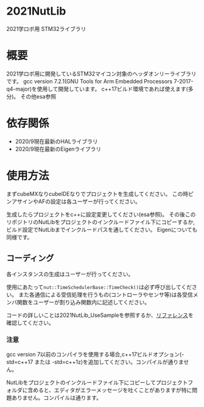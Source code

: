 # 2021NutLib

2021学ロボ用 STM32ライブラリ

# 概要

2021学ロボ用に開発しているSTM32マイコン対象のヘッダオンリーライブラリです。
gcc version 7.2.1(GNU Tools for Arm Embedded Processors 7-2017-q4-major)を使用して開発しています。
c++17ビルド環境であれば使えます(多分)。
その他esa参照

# 依存関係

- 2020/9現在最新のHALライブラリ
- 2020/9現在最新のEigenライブラリ

# 使用方法

まずcubeMXなりcubeIDEなりでプロジェクトを生成してください。
この時ピンアサインやAFの設定は各ユーザーが行ってください。

生成したらプロジェクトをc++に設定変更してください(esa参照)。
その後このリポジトリのNutLibをプロジェクトのインクルードファイル下にコピーするか,
ビルド設定でNutLibまでインクルードパスを通してください。
Eigenについても同様です。

## コーディング

各インスタンスの生成はユーザーが行ってください。

使用にあたって`nut::TimeSchedulerBase::TimeCheck()`は必ず呼び出してください。
また各通信による受信処理を行うもの(コントローラやセンサ等)は各受信メンバ関数をユーザーが割り込み関数内に記述してください。

コードの詳しいことは2021NutLib_UseSampleを参照するか、[リファレンス](https://robopro_nut.gitlab.io/2021nutlib/index.html)を確認してください。


### 注意

gcc version 7以前のコンパイラを使用する場合,c++17ビルドオプション(-std=c++17 または -std=c++1z)を追加してください。コンパイルが通りません。

NutLibをプロジェクトのインクルードファイル下にコピーしてプロジェクトフォルダに含めると、エディタがエラーメッセージを吐くことがありますが特に問題ありません。コンパイルは通ります。

